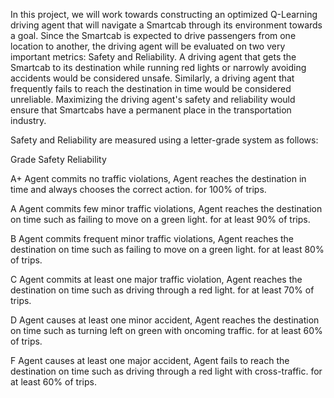 

In this project, we will work towards constructing an optimized Q-Learning driving agent that will navigate a Smartcab through its environment towards a goal. Since the Smartcab is expected to drive passengers from one location to another, the driving agent will be evaluated on two very important metrics: Safety and Reliability. A driving agent that gets the Smartcab to its destination while running red lights or narrowly avoiding accidents would be considered unsafe. Similarly, a driving agent that frequently fails to reach the destination in time would be considered unreliable. Maximizing the driving agent's safety and reliability would ensure that Smartcabs have a permanent place in the transportation industry.


Safety and Reliability are measured using a letter-grade system as follows:


  Grade 	                      Safety 	                                                        Reliability
  
  
   A+ 	        Agent commits no traffic violations,                              Agent reaches the destination in time 
               and always chooses the correct action. 	                                    for 100% of trips.


   A 	      Agent commits few minor traffic violations,                           Agent reaches the destination on time
             such as failing to move on a green light. 	                                for at least 90% of trips.


   B 	      Agent commits frequent minor traffic violations,                      Agent reaches the destination on time
              such as failing to move on a green light. 	                              for at least 80% of trips.


   C 	      Agent commits at least one major traffic violation,                   Agent reaches the destination on time
                such as driving through a red light. 	                                  for at least 70% of trips.


   D 	          Agent causes at least one minor accident,                         Agent reaches the destination on time
            such as turning left on green with oncoming traffic. 	                      for at least 60% of trips.


   F 	          Agent causes at least one major accident,                       Agent fails to reach the destination on time
            such as driving through a red light with cross-traffic. 	                  for at least 60% of trips.


